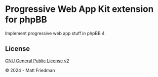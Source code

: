 # Progressive Web App Kit extension for phpBB

Implement progressive web app stuff in phpBB 4

## License

[GNU General Public License v2](license.txt)

© 2024 - Matt Friedman
